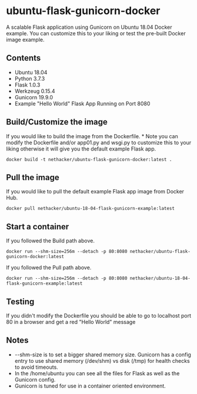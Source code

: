 # ubuntu-flask-gunicorn-docker
A scalable Flask application using Gunicorn on Ubuntu 18.04 Docker example. You can customize this to your liking or test the
pre-built Docker image example.

## Contents
- Ubuntu 18.04
- Python 3.7.3
- Flask 1.0.3
- Werkzeug 0.15.4
- Gunicorn 19.9.0
- Example "Hello World" Flask App Running on Port 8080

## Build/Customize the image
If you would like to build the image from the Dockerfile. * Note you can modify the Dockerfile and/or app01.py and wsgi.py to customize this to your liking otherwise it will give you the default example Flask app.
```
docker build -t nethacker/ubuntu-flask-gunicorn-docker:latest .
```

## Pull the image
If you would like to pull the default example Flask app image from Docker Hub.
```
docker pull nethacker/ubuntu-18-04-flask-gunicorn-example:latest
```

## Start a container
If you followed the Build path above.
```
docker run --shm-size=256m --detach -p 80:8080 nethacker/ubuntu-flask-gunicorn-docker:latest
```
If you followed the Pull path above.
```
docker run --shm-size=256m --detach -p 80:8080 nethacker/ubuntu-18-04-flask-gunicorn-example:latest
```

## Testing
If you didn't modify the Dockerfile you should be able to go to localhost port 80 in a browser and get a red "Hello World" message

## Notes
- --shm-size is to set a bigger shared memory size. Gunicorn has a config entry to use shared memory (/dev/shm) vs disk (/tmp) for health checks to avoid timeouts.
- In the /home/ubuntu you can see all the files for Flask as well as the Gunicorn config.
- Gunicorn is tuned for use in a container oriented environment.
